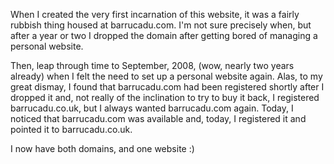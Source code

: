 When I created the very first incarnation of this website, it was a fairly rubbish thing housed at barrucadu.com. I'm not sure precisely when, but after a year or two I dropped the domain after getting bored of managing a personal website.

Then, leap through time to September, 2008, (wow, nearly two years already) when I felt the need to set up a personal website again. Alas, to my great dismay, I found that barrucadu.com had been registered shortly after I dropped it and, not really of the inclination to try to buy it back, I registered barrucadu.co.uk, but I always wanted barrucadu.com again. Today, I noticed that barrucadu.com was available and, today, I registered it and pointed it to barrucadu.co.uk.

I now have both domains, and one website :)

